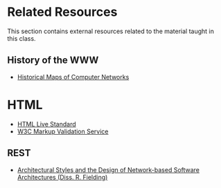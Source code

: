 # Related Resources 

This section contains external resources related to the material taught in this class.

## History of the WWW 

* [Historical Maps of Computer Networks](https://personalpages.manchester.ac.uk/staff/m.dodge/cybergeography/atlas/historical.html)

# HTML 

* [HTML Live Standard](https://html.spec.whatwg.org/)
* [W3C Markup Validation Service](https://validator.w3.org/)

## REST 

* [Architectural Styles and the Design of Network-based Software Architectures (Diss. R. Fielding)](https://www.ics.uci.edu/~fielding/pubs/dissertation/top.htm)

